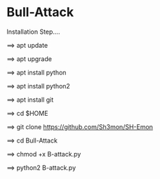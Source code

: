 # Bull-Attack

Installation Step....

==> apt update


==> apt upgrade


==> apt install python


==> apt install python2


==> apt install git


==> cd $HOME


==> git clone https://github.com/Sh3mon/SH-Emon


==> cd Bull-Attack


==> chmod +x B-attack.py


==> python2 B-attack.py
